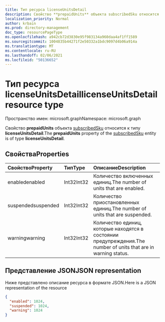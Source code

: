 ```yaml
---
title: Тип ресурса licenseUnitsDetail
description: Свойство **prepaidUnits** объекта subscribedSku относится к типу **licenseUnitsDetail**.
localization_priority: Normal
author: krbain
ms.prod: directory-management
doc_type: resourcePageType
ms.openlocfilehash: a942cb72d3830e95f983134a960daa4af1ff1589
ms.sourcegitcommit: 1004835b44271f2e50332a1bdc9097d4b06a914a
ms.translationtype: MT
ms.contentlocale: ru-RU
ms.lasthandoff: 02/06/2021
ms.locfileid: "50136652"
---
```

# <a name="licenseunitsdetail-resource-type"></a><span data-ttu-id="3ed62-103">Тип ресурса licenseUnitsDetail</span><span class="sxs-lookup"><span data-stu-id="3ed62-103">licenseUnitsDetail resource type</span></span>

<span data-ttu-id="3ed62-104">Пространство имен: microsoft.graph</span><span class="sxs-lookup"><span data-stu-id="3ed62-104">Namespace: microsoft.graph</span></span>

<span data-ttu-id="3ed62-105">Свойство **prepaidUnits** объекта [subscribedSku](subscribedsku.md) относится к типу **licenseUnitsDetail**.</span><span class="sxs-lookup"><span data-stu-id="3ed62-105">The **prepaidUnits** property of the [subscribedSku](subscribedsku.md) entity is of type **licenseUnitsDetail**.</span></span>

## <a name="properties"></a><span data-ttu-id="3ed62-106">Свойства</span><span class="sxs-lookup"><span data-stu-id="3ed62-106">Properties</span></span>
| <span data-ttu-id="3ed62-107">Свойство</span><span class="sxs-lookup"><span data-stu-id="3ed62-107">Property</span></span>     | <span data-ttu-id="3ed62-108">Тип</span><span class="sxs-lookup"><span data-stu-id="3ed62-108">Type</span></span>   |<span data-ttu-id="3ed62-109">Описание</span><span class="sxs-lookup"><span data-stu-id="3ed62-109">Description</span></span>|
|:-------------|:-----|:----------|
|<span data-ttu-id="3ed62-110">enabled</span><span class="sxs-lookup"><span data-stu-id="3ed62-110">enabled</span></span>|<span data-ttu-id="3ed62-111">Int32</span><span class="sxs-lookup"><span data-stu-id="3ed62-111">Int32</span></span>| <span data-ttu-id="3ed62-112">Количество включенных единиц.</span><span class="sxs-lookup"><span data-stu-id="3ed62-112">The number of units that are enabled.</span></span> |
|<span data-ttu-id="3ed62-113">suspended</span><span class="sxs-lookup"><span data-stu-id="3ed62-113">suspended</span></span>|<span data-ttu-id="3ed62-114">Int32</span><span class="sxs-lookup"><span data-stu-id="3ed62-114">Int32</span></span>| <span data-ttu-id="3ed62-115">Количество приостановленных единиц.</span><span class="sxs-lookup"><span data-stu-id="3ed62-115">The number of units that are suspended.</span></span> |
|<span data-ttu-id="3ed62-116">warning</span><span class="sxs-lookup"><span data-stu-id="3ed62-116">warning</span></span>|<span data-ttu-id="3ed62-117">Int32</span><span class="sxs-lookup"><span data-stu-id="3ed62-117">Int32</span></span>| <span data-ttu-id="3ed62-118">Количество единиц, которые находятся в состоянии предупреждения.</span><span class="sxs-lookup"><span data-stu-id="3ed62-118">The number of units that are in warning status.</span></span> |

## <a name="json-representation"></a><span data-ttu-id="3ed62-119">Представление JSON</span><span class="sxs-lookup"><span data-stu-id="3ed62-119">JSON representation</span></span>

<span data-ttu-id="3ed62-120">Ниже представлено описание ресурса в формате JSON.</span><span class="sxs-lookup"><span data-stu-id="3ed62-120">Here is a JSON representation of the resource</span></span>

<!-- {
  "blockType": "resource",
  "optionalProperties": [

  ],
  "@odata.type": "microsoft.graph.licenseUnitsDetail"
}-->

```json
{
  "enabled": 1024,
  "suspended": 1024,
  "warning": 1024
}

```

<!-- uuid: 8fcb5dbc-d5aa-4681-8e31-b001d5168d79
2015-10-25 14:57:30 UTC -->
<!-- {
  "type": "#page.annotation",
  "description": "licenseUnitsDetail resource",
  "keywords": "",
  "section": "documentation",
  "tocPath": ""
}-->

